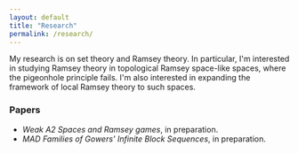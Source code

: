 ```yaml
---
layout: default
title: "Research"
permalink: /research/
---
```


My research is on set theory and Ramsey theory. In particular, I'm interested in studying Ramsey theory in topological Ramsey space-like spaces, where the pigeonhole principle fails. I'm also interested in expanding the framework of local Ramsey theory to such spaces.

### Papers
<ul>
   <li><em>Weak A2 Spaces and Ramsey games</em>, in preparation.</li>
   <li><em>MAD Families of Gowers' Infinite Block Sequences</em>, in preparation.</li>
</ul>